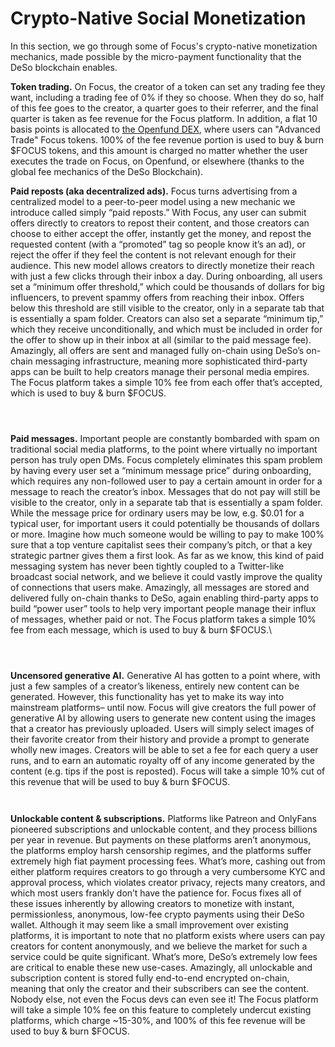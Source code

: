 # Crypto-Native Social Monetization

In this section, we go through some of Focus's crypto-native monetization mechanics, made possible by the micro-payment functionality that the DeSo blockchain enables.

**Token trading.** On Focus, the creator of a token can set any trading fee they want, including a trading fee of 0% if they so choose. When they do so, half of this fee goes to the creator, a quarter goes to their referrer, and the final quarter is taken as fee revenue for the Focus platform. In addition, a flat 10 basis points is allocated to [the Openfund DEX](https://docs.deso.org/openfund/what-is-openfund), where users can "Advanced Trade" Focus tokens. 100% of the fee revenue portion is used to buy & burn $FOCUS tokens, and this amount is charged no matter whether the user executes the trade on Focus, on Openfund, or elsewhere (thanks to the global fee mechanics of the DeSo Blockchain).

**Paid reposts (aka decentralized ads).** Focus turns advertising from a centralized model to a peer-to-peer model using a new mechanic we introduce called simply “paid reposts.” With Focus, any user can submit offers directly to creators to repost their content, and those creators can choose to either accept the offer, instantly get the money, and repost the requested content (with a “promoted” tag so people know it’s an ad), or reject the offer if they feel the content is not relevant enough for their audience. This new model allows creators to directly monetize their reach with just a few clicks through their inbox a day. During onboarding, all users set a “minimum offer threshold,” which could be thousands of dollars for big influencers, to prevent spammy offers from reaching their inbox. Offers below this threshold are still visible to the creator, only in a separate tab that is essentially a spam folder. Creators can also set a separate “minimum tip,” which they receive unconditionally, and which must be included in order for the offer to show up in their inbox at all (similar to the paid message fee). Amazingly, all offers are sent and managed fully on-chain using DeSo’s on-chain messaging infrastructure, meaning more sophisticated third-party apps can be built to help creators manage their personal media empires. The Focus platform takes a simple 10% fee from each offer that’s accepted, which is used to buy & burn $FOCUS.

<figure><img src="https://lh7-rt.googleusercontent.com/docsz/AD_4nXf8h7z0D84C7noAFQxrdsQolHka-XCuPbdDnvO3S5Z9icLgj1WHTGHtivnjcEqbPrZkzXZeN3P48PQRtRHH1DXQRvIpOHa7oEDFmi2M5Tiby5ghKfvG2dkGjvb9vGfLfF4JlB1bvA?key=0P_5h4lc0AvHuJMCOd-Jug3Z" alt=""><figcaption></figcaption></figure>

<figure><img src="https://lh7-rt.googleusercontent.com/docsz/AD_4nXdmjBFZFDZwg7hruSWU86zzUmGF8ETLJcgv4-5m5xRUZAgAr7zS3pqEFi5sKIRutEuHNhDd4qvZA3IKe4xpGF7fX8SSolYaByN5B5yRsULxERE4Cz2auCm8h5oELus6LPlj-HMR?key=0P_5h4lc0AvHuJMCOd-Jug3Z" alt=""><figcaption></figcaption></figure>

<figure><img src="https://lh7-rt.googleusercontent.com/docsz/AD_4nXcskwK_Wv1B0p4mm68iFpZUjKCSUbZzmlYwKuL0tSQHS77pAJPZWPDQOGRI2nQEmL7xVgkRX6Ukm226-5tuKK2RMvtVPTc1esGkfIWJ0RLAhhyhlI0fiWTQOR83wKTmD5M61A0nEw?key=0P_5h4lc0AvHuJMCOd-Jug3Z" alt=""><figcaption></figcaption></figure>

**Paid messages.** Important people are constantly bombarded with spam on traditional social media platforms, to the point where virtually no important person has truly open DMs. Focus completely eliminates this spam problem by having every user set a “minimum message price” during onboarding, which requires any non-followed user to pay a certain amount in order for a message to reach the creator’s inbox. Messages that do not pay will still be visible to the creator, only in a separate tab that is essentially a spam folder. While the message price for ordinary users may be low, e.g. $0.01 for a typical user, for important users it could potentially be thousands of dollars or more. Imagine how much someone would be willing to pay to make 100% sure that a top venture capitalist sees their company’s pitch, or that a key strategic partner gives them a first look. As far as we know, this kind of paid messaging system has never been tightly coupled to a Twitter-like broadcast social network, and we believe it could vastly improve the quality of connections that users make. Amazingly, all messages are stored and delivered fully on-chain thanks to DeSo, again enabling third-party apps to build “power user” tools to help very important people manage their influx of messages, whether paid or not. The Focus platform takes a simple 10% fee from each message, which is used to buy & burn $FOCUS.\


<figure><img src="https://lh7-rt.googleusercontent.com/docsz/AD_4nXdafsP1TPyipKf5hvW1YifOqp-2rWW4OkNlrwqRFiHeit6MkkeY2hSJOxOdvxhjmLG3okXYOpmdpYGpbBkPdaXKLVb6frh-HnlzcD88h_bHM4UBuvkXR_dcCdN8Fy9aQIGTAHiZVw?key=0P_5h4lc0AvHuJMCOd-Jug3Z" alt=""><figcaption></figcaption></figure>

<figure><img src="https://lh7-rt.googleusercontent.com/docsz/AD_4nXcYCgIOvMgjTxjwRt754CG9gZDhYZFwc8G9NJcj8DO15OUGb3RRBxr1hX4WzJYBiYNb28sHYJIH7fXFO95M4wgd4PYF6G6RuBviXILTaXdOnTm6HbzcDCB3z2y3JqvPM0SAWhu60w?key=0P_5h4lc0AvHuJMCOd-Jug3Z" alt=""><figcaption></figcaption></figure>

<figure><img src="https://lh7-rt.googleusercontent.com/docsz/AD_4nXdRgzbH9o7TAMopyWPoAGSXMqbQMePos0n3g5SW0uUN1INenJpHxPC8NPtD3PFv1j8ajtgladnErO_AmII7OvM3oE3WL632y5SfijxdFUYkqKM8eNWqvO-ky-qPNPednED2M350?key=0P_5h4lc0AvHuJMCOd-Jug3Z" alt=""><figcaption></figcaption></figure>

**Uncensored generative AI.** Generative AI has gotten to a point where, with just a few samples of a creator’s likeness, entirely new content can be generated. However, this functionality has yet to make its way into mainstream platforms– until now. Focus will give creators the full power of generative AI by allowing users to generate new content using the images that a creator has previously uploaded. Users will simply select images of their favorite creator from their history and provide a prompt to generate wholly new images. Creators will be able to set a fee for each query a user runs, and to earn an automatic royalty off of any income generated by the content (e.g. tips if the post is reposted). Focus will take a simple 10% cut of this revenue that will be used to buy & burn $FOCUS.

<figure><img src="https://lh7-rt.googleusercontent.com/docsz/AD_4nXc8Eye7BVipVgcX5wJSXufRrj0EmZjUst3olJz_A_6pRPTqYvx3jyHlDPg9TXWoPIGN7GnUVYVZ-w6-HEGYKyonRIdHQrab5ezn_OE7xKFmJqScZUTCgD4sD77QsZVsjpJexFEN1Q?key=0P_5h4lc0AvHuJMCOd-Jug3Z" alt=""><figcaption></figcaption></figure>

<figure><img src="https://lh7-rt.googleusercontent.com/docsz/AD_4nXe8Rj44wyzAoi0XXO-f7Z14QUcLesLauYiuqaDpqslxStc6SeeHOQL6oSvNscffEbvN1QyBy8wcC5GdYJT_SQldVZDmA-plJ_VDS5RcebhP-41nWXGXp-8c7z6Lab5Y0Pv3B-y6?key=0P_5h4lc0AvHuJMCOd-Jug3Z" alt=""><figcaption></figcaption></figure>

**Unlockable content & subscriptions.** Platforms like Patreon and OnlyFans pioneered subscriptions and unlockable content, and they process billions per year in revenue. But payments on these platforms aren’t anonymous, the platforms employ harsh censorship regimes, and the platforms suffer extremely high fiat payment processing fees. What’s more, cashing out from either platform requires creators to go through a very cumbersome KYC and approval process, which violates creator privacy, rejects many creators, and which most users frankly don’t have the patience for. Focus fixes all of these issues inherently by allowing creators to monetize with instant, permissionless, anonymous, low-fee crypto payments using their DeSo wallet. Although it may seem like a small improvement over existing platforms, it is important to note that no platform exists where users can pay creators for content anonymously, and we believe the market for such a service could be quite significant. What’s more, DeSo’s extremely low fees are critical to enable these new use-cases. Amazingly, all unlockable and subscription content is stored fully end-to-end encrypted on-chain, meaning that only the creator and their subscribers can see the content. Nobody else, not even the Focus devs can even see it! The Focus platform will take a simple 10% fee on this feature to completely undercut existing platforms, which charge \~15-30%, and 100% of this fee revenue will be used to buy & burn $FOCUS.

<figure><img src="https://lh7-rt.googleusercontent.com/docsz/AD_4nXdM9iYt05psjf6GHGoe006k_aLCW6N_nmCt_85Dm5XjjkqpnWi3QzQMfq5j_DAaHaEUznB3ZxQkHdwFdAPUzCVGe--RUbxu4_w30fzYM--pSLLT6GDudMZ-BAL7ue3ISIj-ASA5yw?key=0P_5h4lc0AvHuJMCOd-Jug3Z" alt=""><figcaption></figcaption></figure>

<figure><img src="https://lh7-rt.googleusercontent.com/docsz/AD_4nXc8maYXMQkj1w6WAtOZONDjLwHezspxnEuvYu-RdEB_O6gRQXpb1_tKJgMM1-oIRluzOGES10FYdYQL9F2sxwrNTymcN41Ah-GXhNa56F7OzVo838VozmpXQ4yaJd1cBjbuAZcq0A?key=0P_5h4lc0AvHuJMCOd-Jug3Z" alt=""><figcaption></figcaption></figure>
